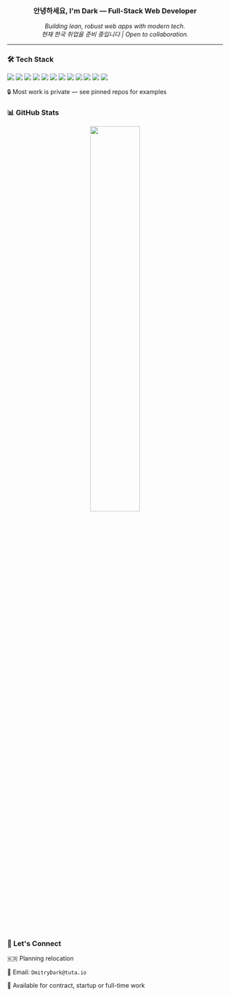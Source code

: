 <h3 align="center">안녕하세요, I'm Dark — Full-Stack Web Developer</h3>

<p align="center">
  <em>Building lean, robust web apps with modern tech.</em><br>
  <em>현재 한국 취업을 준비 중입니다 | Open to collaboration.</em>
</p>

---

### 🛠 Tech Stack

<p> <img src="https://img.shields.io/badge/Python-3776AB?logo=python&logoColor=fff" /> <img src="https://img.shields.io/badge/FastAPI-009688?logo=fastapi&logoColor=fff" /> <img src="https://img.shields.io/badge/PHP-777BB4?logo=php&logoColor=fff" /> <img src="https://img.shields.io/badge/Laravel-FF2D20?logo=laravel&logoColor=fff" /> <img src="https://img.shields.io/badge/PostgreSQL-4169E1?logo=postgresql&logoColor=fff" /> <img src="https://img.shields.io/badge/React-61DAFB?logo=react&logoColor=000" /> <img src="https://img.shields.io/badge/TailwindCSS-06B6D4?logo=tailwindcss&logoColor=fff" /> <img src="https://img.shields.io/badge/TypeScript-3178C6?logo=typescript&logoColor=fff" /> <img src="https://img.shields.io/badge/Docker-2496ED?logo=docker&logoColor=fff" /> <img src="https://img.shields.io/badge/Nginx-009639?logo=nginx&logoColor=fff" /> <img src="https://img.shields.io/badge/Git-F05032?logo=git&logoColor=fff" /> <img src="https://img.shields.io/badge/CI%2FCD-000000?logo=githubactions&logoColor=fff" /> </p>


🔒 Most work is private — see pinned repos for examples

### 📊 GitHub Stats
<p align="center"> <img src="https://github-readme-stats.vercel.app/api/top-langs/?username=psychosomat&layout=compact&theme=tokyonight" width="48%" /> </p>

### 🤝 Let's Connect
🇰🇷 Planning relocation


📧 Email: `DmitryDark@tuta.io`

💼 Available for contract, startup or full-time work
